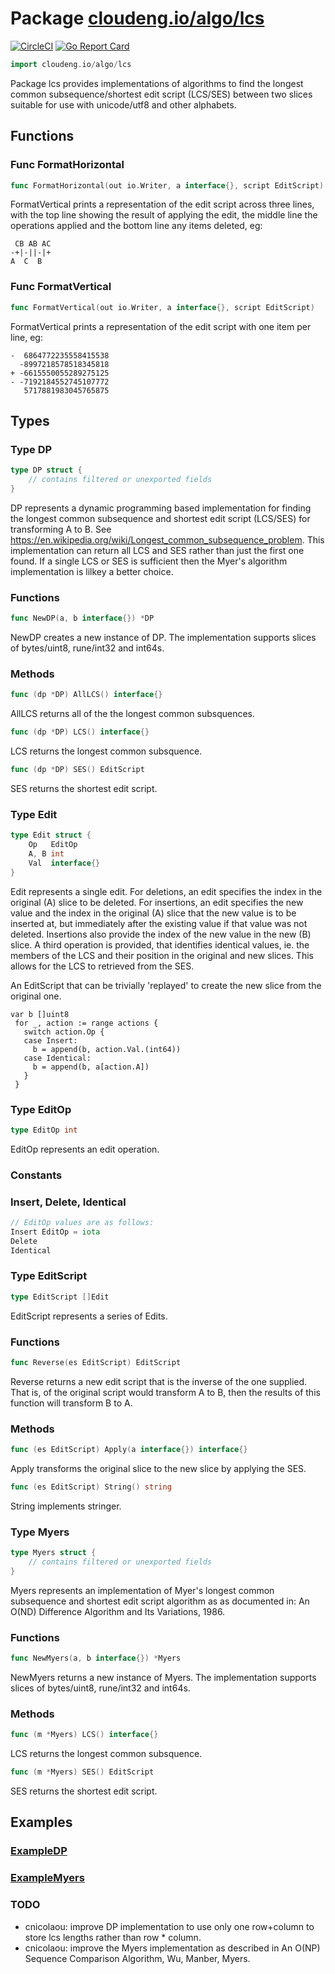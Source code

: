 # Package [cloudeng.io/algo/lcs](https://pkg.go.dev/cloudeng.io/algo/lcs?tab=doc)
[![CircleCI](https://circleci.com/gh/cloudengio/go.gotools.svg?style=svg)](https://circleci.com/gh/cloudengio/go.gotools) [![Go Report Card](https://goreportcard.com/badge/cloudeng.io/algo/lcs)](https://goreportcard.com/report/cloudeng.io/algo/lcs)

```go
import cloudeng.io/algo/lcs
```

Package lcs provides implementations of algorithms to find the longest
common subsequence/shortest edit script (LCS/SES) between two slices
suitable for use with unicode/utf8 and other alphabets.

## Functions
### Func FormatHorizontal
```go
func FormatHorizontal(out io.Writer, a interface{}, script EditScript)
```
FormatVertical prints a representation of the edit script across three
lines, with the top line showing the result of applying the edit, the middle
line the operations applied and the bottom line any items deleted, eg:

     CB AB AC
    -+|-||-|+
    A  C  B

### Func FormatVertical
```go
func FormatVertical(out io.Writer, a interface{}, script EditScript)
```
FormatVertical prints a representation of the edit script with one item per
line, eg:

    -  6864772235558415538
      -8997218578518345818
    + -6615550055289275125
    - -7192184552745107772
       5717881983045765875



## Types
### Type DP
```go
type DP struct {
	// contains filtered or unexported fields
}
```
DP represents a dynamic programming based implementation for finding the
longest common subsequence and shortest edit script (LCS/SES) for
transforming A to B. See
https://en.wikipedia.org/wiki/Longest_common_subsequence_problem. This
implementation can return all LCS and SES rather than just the first one
found. If a single LCS or SES is sufficient then the Myer's algorithm
implementation is lilkey a better choice.

### Functions

```go
func NewDP(a, b interface{}) *DP
```
NewDP creates a new instance of DP. The implementation supports slices of
bytes/uint8, rune/int32 and int64s.



### Methods

```go
func (dp *DP) AllLCS() interface{}
```
AllLCS returns all of the the longest common subsquences.


```go
func (dp *DP) LCS() interface{}
```
LCS returns the longest common subsquence.


```go
func (dp *DP) SES() EditScript
```
SES returns the shortest edit script.




### Type Edit
```go
type Edit struct {
	Op   EditOp
	A, B int
	Val  interface{}
}
```
Edit represents a single edit. For deletions, an edit specifies the index in
the original (A) slice to be deleted. For insertions, an edit specifies the
new value and the index in the original (A) slice that the new value is to
be inserted at, but immediately after the existing value if that value was
not deleted. Insertions also provide the index of the new value in the new
(B) slice. A third operation is provided, that identifies identical values,
ie. the members of the LCS and their position in the original and new
slices. This allows for the LCS to retrieved from the SES.

An EditScript that can be trivially 'replayed' to create the new slice from
the original one.

    var b []uint8
     for _, action := range actions {
       switch action.Op {
       case Insert:
         b = append(b, action.Val.(int64))
       case Identical:
         b = append(b, a[action.A])
       }
     }


### Type EditOp
```go
type EditOp int
```
EditOp represents an edit operation.

### Constants
### Insert, Delete, Identical
```go
// EditOp values are as follows:
Insert EditOp = iota
Delete
Identical

```




### Type EditScript
```go
type EditScript []Edit
```
EditScript represents a series of Edits.

### Functions

```go
func Reverse(es EditScript) EditScript
```
Reverse returns a new edit script that is the inverse of the one supplied.
That is, of the original script would transform A to B, then the results of
this function will transform B to A.



### Methods

```go
func (es EditScript) Apply(a interface{}) interface{}
```
Apply transforms the original slice to the new slice by applying the SES.


```go
func (es EditScript) String() string
```
String implements stringer.




### Type Myers
```go
type Myers struct {
	// contains filtered or unexported fields
}
```
Myers represents an implementation of Myer's longest common subsequence and
shortest edit script algorithm as as documented in: An O(ND) Difference
Algorithm and Its Variations, 1986.

### Functions

```go
func NewMyers(a, b interface{}) *Myers
```
NewMyers returns a new instance of Myers. The implementation supports slices
of bytes/uint8, rune/int32 and int64s.



### Methods

```go
func (m *Myers) LCS() interface{}
```
LCS returns the longest common subsquence.


```go
func (m *Myers) SES() EditScript
```
SES returns the shortest edit script.






## Examples
### [ExampleDP](https://pkg.go.dev/cloudeng.io/algo/lcs?tab=doc#example-DP)

### [ExampleMyers](https://pkg.go.dev/cloudeng.io/algo/lcs?tab=doc#example-Myers)




### TODO
- cnicolaou: improve DP implementation to use only one row+column to
store lcs lengths rather than row * column.
- cnicolaou: improve the Myers implementation as described in
An O(NP) Sequence Comparison Algorithm, Wu, Manber, Myers.




